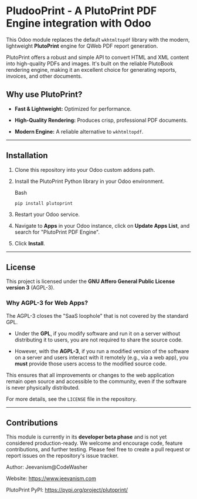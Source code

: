 
# PludooPrint - A PlutoPrint PDF Engine integration with Odoo

This Odoo module replaces the default `wkhtmltopdf` library with the modern, lightweight **PlutoPrint** engine for QWeb PDF report generation.

PlutoPrint offers a robust and simple API to convert HTML and XML content into high-quality PDFs and images. It's built on the reliable PlutoBook rendering engine, making it an excellent choice for generating reports, invoices, and other documents.

## Why use PlutoPrint?

-   **Fast & Lightweight:** Optimized for performance.
    
-   **High-Quality Rendering:** Produces crisp, professional PDF documents.
    
-   **Modern Engine:** A reliable alternative to `wkhtmltopdf`.
    

----------

## Installation

1.  Clone this repository into your Odoo custom addons path.
    
2.  Install the PlutoPrint Python library in your Odoo environment.
    
    Bash
    
    ```
    pip install plutoprint
    
    ```
    
3.  Restart your Odoo service.
    
4.  Navigate to **Apps** in your Odoo instance, click on **Update Apps List**, and search for "PlutoPrint PDF Engine".
    
5.  Click **Install**.
    

----------

## License

This project is licensed under the **GNU Affero General Public License version 3** (AGPL-3).

### Why AGPL-3 for Web Apps?

The AGPL-3 closes the "SaaS loophole" that is not covered by the standard GPL.

-   Under the **GPL**, if you modify software and run it on a server without distributing it to users, you are not required to share the source code.
    
-   However, with the **AGPL-3**, if you run a modified version of the software on a server and users interact with it remotely (e.g., via a web app), you **must** provide those users access to the modified source code.
    

This ensures that all improvements or changes to the web application remain open source and accessible to the community, even if the software is never physically distributed.

For more details, see the `LICENSE` file in the repository.



----------

## Contributions

This module is currently in its **developer beta phase** and is not yet considered production-ready. We welcome and encourage code, feature contributions, and further testing. Please feel free to create a pull request or report issues on the repository's issue tracker.

Author: Jeevanism@CodeWasher

Website: https://www.jeevanism.com

PlutoPrint PyPI: https://pypi.org/project/plutoprint/

